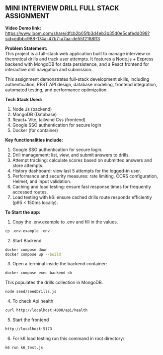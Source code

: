 ## MINI INTERVIEW DRILL FULL STACK ASSIGNMENT

**Video Demo link:**
https://www.loom.com/share/dfcb2b05fb3d4eb3b35d0e5cafedd098?sid=edbbc988-174a-47b7-a7aa-de55f2168ff3

**Problem Statement:**<br>
This project is a full-stack web application built to manage interview or theoretical drills and track user attempts. It features a Node.js + Express backend with MongoDB for data persistence, and a React frontend for interactive drill navigation and submission.

This assignment demonstrates full-stack development skills, including authentication, REST API design, database modeling, frontend integration, automated testing, and performance optimization.

**Tech Stack Used:**

 1. Node Js (backend)
 2. MongoDB (Database)
 3. React+ Vite, tailwind Css (frontend)
 4. Google SSO authentication for secure login
 5. Docker (for container)
 
**Key functionalities include:**
1. Google SSO authentication for secure login.
2. Drill management: list, view, and submit answers to drills.
3. Attempt tracking: calculate scores based on submitted answers and store attempts.
4. History dashboard: view last 5 attempts for the logged-in user.
5. Performance and security measures: rate limiting, CORS configuration, Helmet, and input validation.
6. Caching and load testing: ensure fast response times for frequently accessed routes.
7. Load testing with k6: ensure cached drills route responds efficiently (p95 < 150ms locally).


**To Start the app:**

1. Copy the .env.example to .env and fill in the values.
```bash 
cp .env.example .env 
```

2. Start Backend 
```bash
docker compose down
docker compose up --build
```

3. Open a terminal inside the backend container:
```bash
docker compose exec backend sh
```
This populates the drills collection in MongoDB.
```bash
node seed/seedDrills.js
```

4. To check Api health
```bash
curl http://localhost:4000/api/health
```

5. Start the frontend
```bash
http://localhost:5173
```

6. For k6 load testing run this command in root directory:
```bash
k6 run k6_test.js
```









